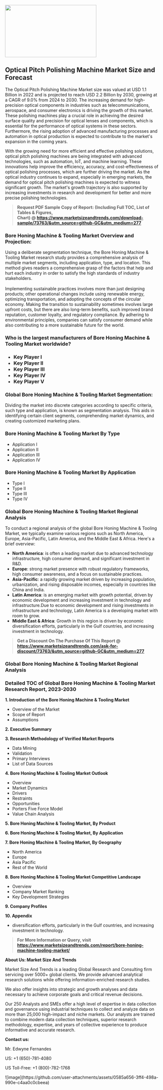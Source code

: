 <p><img class="alignnone size-medium wp-image-20088" src="https://ffe5etoiles.com/wp-content/uploads/2024/12/MST1-300x171.png" alt="" width="300" height="171" /></p><h2>Optical Pitch Polishing Machine Market Size and Forecast</h2><p>The Optical Pitch Polishing Machine Market size was valued at USD 1.1 Billion in 2022 and is projected to reach USD 2.2 Billion by 2030, growing at a CAGR of 9.0% from 2024 to 2030. The increasing demand for high-precision optical components in industries such as telecommunications, aerospace, and consumer electronics is driving the growth of this market. These polishing machines play a crucial role in achieving the desired surface quality and precision for optical lenses and components, which is essential for the performance of optical systems in these sectors. Furthermore, the rising adoption of advanced manufacturing processes and automation in optical production is expected to contribute to the market's expansion in the coming years.</p><p>With the growing need for more efficient and effective polishing solutions, optical pitch polishing machines are being integrated with advanced technologies, such as automation, IoT, and machine learning. These innovations help improve the efficiency, accuracy, and cost-effectiveness of optical polishing processes, which are further driving the market. As the optical industry continues to expand, especially in emerging markets, the demand for optical pitch polishing machines is expected to witness significant growth. The market's growth trajectory is also supported by increasing investments in research and development for better and more precise polishing technologies.</p></p><blockquote id="" class=""><strong>Request PDF Sample Copy of Report: (Including Full TOC, List of Tables &amp; Figures, Chart)&nbsp;@&nbsp;<strong><a href="https://www.marketsizeandtrends.com/download-sample/73763/&utm_source=github-GC&utm_medium=277" target="_blank">https://www.marketsizeandtrends.com/download-sample/73763/&utm_source=github-GC&utm_medium=277</a></strong></strong></blockquote><h3 id="" class="">Bore Honing Machine & Tooling Market&nbsp;Overview and Projection:</h3><p id="" class="">Using a deliberate segmentation technique, the Bore Honing Machine & Tooling Market research study provides a comprehensive analysis of multiple market segments, including application, type, and location. This method gives readers a comprehensive grasp of the factors that help and hurt each industry in order to satisfy the high standards of industry stakeholders. <br /> <br />Implementing sustainable practices involves more than just designing products; other operational changes include using renewable energy, optimizing transportation, and adopting the concepts of the circular economy. Making the transition to sustainability sometimes involves large upfront costs, but there are also long-term benefits, such improved brand reputation, customer loyalty, and regulatory compliance. By adhering to environmental principles, companies can satisfy consumer demand while also contributing to a more sustainable future for the world.</p><h3 id="" class="">Who is the largest manufacturers of&nbsp;Bore Honing Machine & Tooling Market worldwide?</h3><h3 class=""><p><ul><li>Key Player I </li><li> Key Player II </li><li> Key Player III </li><li> Key Player IV </li><li> Key Player V</li></ul></p></h3><h3 id="" class="">Global&nbsp;Bore Honing Machine & Tooling Market Segmentation:</h3><p id="" class="">Dividing the market into discrete categories according to specific criteria, such type and application, is known as segmentation analysis. This aids in identifying certain client segments, comprehending market dynamics, and creating customized marketing plans.</p><h3 id="" class="">Bore Honing Machine & Tooling Market&nbsp;By Type</h3><p><p><ul><li>Application I </li><li> Application II </li><li> Application III </li><li> Application IV</p></li></ul></p></p><h3 id="" class="">Bore Honing Machine & Tooling Market&nbsp;By Application</h3><p class=""><p><ul><li>Type I </li><li> Type II </li><li> Type III </li><li> Type IV</li></ul></p></p><h3 id="" class="">Global Bore Honing Machine & Tooling Market Regional Analysis</h3><p id="" class="">To conduct a regional analysis of the global Bore Honing Machine & Tooling Market, we typically examine various regions such as North America, Europe, Asia-Pacific, Latin America, and the Middle East &amp; Africa. Here's a brief overview:</p><ul><li><strong>North America</strong>: is often a leading market due to advanced technology infrastructure, high consumer demand, and significant investment in R&amp;D.</li><li><strong>Europe</strong>: strong market presence with robust regulatory frameworks, high consumer awareness, and a focus on sustainable practices.</li><li><strong>Asia-Pacific</strong>: a rapidly growing market driven by increasing population, urbanization, and rising disposable incomes, especially in countries like China and India.</li><li><strong>Latin America</strong>: is an emerging market with growth potential, driven by economic development and increasing investment in technology and infrastructure.Due to economic development and rising investments in infrastructure and technology, Latin America is a developing market with room to grow.</li><li><strong>Middle East &amp; Africa</strong>: Growth in this region is driven by economic diversification efforts, particularly in the Gulf countries, and increasing investment in technology.</li></ul><blockquote id="" class=""><strong>Get a Discount On The Purchase Of This Report @ <strong><a href="https://www.marketsizeandtrends.com/ask-for-discount/73763/&utm_source=github-GC&utm_medium=277" target="_blank">https://www.marketsizeandtrends.com/ask-for-discount/73763/&utm_source=github-GC&utm_medium=277</a></strong></strong></blockquote><h3 id="" class="">Global Bore Honing Machine & Tooling Market Regional Analysis</h3><h3 id="" class="">Detailed TOC of Global Bore Honing Machine & Tooling Market Research Report, 2023-2030</h3><p id="" class=""><strong>1. Introduction of the Bore Honing Machine & Tooling Market</strong></p><ul><li>Overview of the Market</li><li>Scope of Report</li><li>Assumptions</li></ul><p id="" class=""><strong>2. Executive Summary</strong></p><p id="" class=""><strong>3. Research Methodology of Verified Market Reports</strong></p><ul><li>Data Mining</li><li>Validation</li><li>Primary Interviews</li><li>List of Data Sources</li></ul><p id="" class=""><strong>4. Bore Honing Machine & Tooling Market Outlook</strong></p><ul><li>Overview</li><li>Market Dynamics</li><li>Drivers</li><li>Restraints</li><li>Opportunities</li><li>Porters Five Force Model</li><li>Value Chain Analysis</li></ul><p id="" class=""><strong>5. Bore Honing Machine & Tooling Market, By Product</strong></p><p id="" class=""><strong>6. Bore Honing Machine & Tooling Market, By Application</strong></p><p id="" class=""><strong>7. Bore Honing Machine & Tooling Market, By Geography</strong></p><ul><li>North America</li><li>Europe</li><li>Asia Pacific</li><li>Rest of the World</li></ul><p id="" class=""><strong>8. Bore Honing Machine & Tooling Market Competitive Landscape</strong></p><ul><li>Overview</li><li>Company Market Ranking</li><li>Key Development Strategies</li></ul><p id="" class=""><strong>9. Company Profiles</strong></p><p id="" class=""><strong>10. Appendix</strong></p><ul><li>diversification efforts, particularly in the Gulf countries, and increasing investment in technology.</li></ul><blockquote id="" class=""><strong>For More Information or Query, visit <strong><strong><a href="https://www.marketsizeandtrends.com/report/bore-honing-machine-tooling-market/" target="_blank">https://www.marketsizeandtrends.com/report/bore-honing-machine-tooling-market/</a></strong></strong></strong></blockquote><p id="" class=""><strong>About Us: Market Size And Trends</strong></p><p id="" class="">Market Size And Trends is a leading Global Research and Consulting firm servicing over 5000+ global clients. We provide advanced analytical research solutions while offering information-enriched research studies.</p><p id="" class="">We also offer insights into strategic and growth analyses and data necessary to achieve corporate goals and critical revenue decisions.</p><p id="" class="">Our 250 Analysts and SMEs offer a high level of expertise in data collection and governance using industrial techniques to collect and analyze data on more than 25,000 high-impact and niche markets. Our analysts are trained to combine modern data collection techniques, superior research methodology, expertise, and years of collective experience to produce informative and accurate research.</p><p id="" class=""><strong>Contact us:</strong></p><p id="" class="">Mr. Edwyne Fernandes</p><p id="" class="">US: +1 (650)-781-4080</p><p id="" class="">US Toll-Free: +1 (800)-782-1768</p>
![image](https://github.com/user-attachments/assets/0585a656-3ff4-498a-990e-c4aa0c0cbeea)
